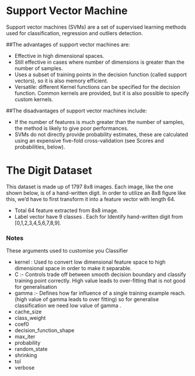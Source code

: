 # __Support Vector Machine__

Support vector machines (SVMs) are a set of supervised learning methods used for classification, regression and outliers detection.

##The advantages of support vector machines are:

 * Effective in high dimensional spaces.
 * Still effective in cases where number of dimensions is greater than the number of samples.
 * Uses a subset of training points in the decision function (called support vectors), so it is also memory efficient.
 * Versatile: different Kernel functions can be specified for the decision function. Common kernels are provided, but it is also possible to specify custom kernels.

##The disadvantages of support vector machines include:


 * If the number of features is much greater than the number of samples, the method is likely to give poor performances.
 * SVMs do not directly provide probability estimates, these are calculated using an expensive five-fold cross-validation (see Scores and probabilities, below).

 # The Digit Dataset
 This dataset is made up of 1797 8x8 images. Each image, like the one shown below, is of a hand-written digit. In order to utilize an 8x8 figure like this, we’d have to first transform it into a feature vector with length 64.
 
  * Total 64 feature extracted from 8x8 image.
  * Label vector have 9 classes . Each for Identify hand-written digit from [0,1,2,3,4,5,6,7,8,9].
  
### Notes
These arguments used to customise you Classifier
 * kernel : Used to convert low dimensional feature space to high dimensional space in order to make it separable.
 * C  :- Controls trade off between smooth decision boundary and classify training point correctly. High value leads to over-fitting that is not good for generalisation
 * gamma :- Defines how far influence of a single training example reach.(high value of gamma leads to over fitting) so for generalise classification we need low value of gamma .
 * cache_size
 * class_weight
 * coef0
 * decision_function_shape
 * max_iter
 * probability
 * random_state
 * shrinking
 * tol
 * verbose
